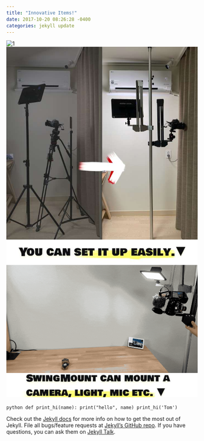 ```yaml
---
title: "Innovative Items!"
date: 2017-10-20 08:26:28 -0400
categories: jekyll update
---
```


![1](swingcamera.github.io/_image/1.jpg)
![2](/_image/2.jpg)
![3](/_image/3.jpg)
![4](/_image/4.gif)
![5](/_image/5.jpg)


​```python
def print_hi(name):
  print("hello", name)
print_hi('Tom')
​```

Check out the [Jekyll docs][jekyll-docs] for more info on how to get the most out of Jekyll. File all bugs/feature requests at [Jekyll’s GitHub repo][jekyll-gh]. If you have questions, you can ask them on [Jekyll Talk][jekyll-talk].

[jekyll-docs]: https://jekyllrb.com/docs/home
[jekyll-gh]:   https://github.com/jekyll/jekyll
[jekyll-talk]: https://talk.jekyllrb.com/
